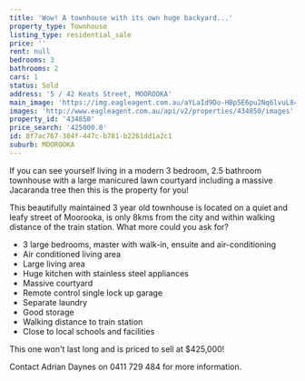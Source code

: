 ```yaml
---
title: 'Wow! A townhouse with its own huge backyard...'
property_type: Townhouse
listing_type: residential_sale
price: ''
rent: null
bedrooms: 3
bathrooms: 2
cars: 1
status: Sold
address: '5 / 42 Keats Street, MOOROOKA'
main_image: 'https://img.eagleagent.com.au/aYLaId9Do-HBp5E6pu2Nq6lvuL8=/1280x854/smart/https://s3-us-west-2.amazonaws.com/eagleagent-orig/images/6818330/104300394-image-M.jpg'
images: 'http://www.eagleagent.com.au/api/v2/properties/434850/images'
property_id: '434850'
price_search: '425000.0'
id: 8f7ac767-304f-447c-b781-b2261dd1a2c1
suburb: MOOROOKA
---
```

If you can see yourself living in a modern 3 bedroom, 2.5 bathroom townhouse with a large manicured lawn courtyard including a massive Jacaranda tree then this is the property for you!

This beautifully maintained 3 year old townhouse is located on a quiet and leafy street of Moorooka, is only 8kms from the city and within walking distance of the train station.  What more could you ask for?

- 3 large bedrooms, master with walk-in, ensuite and air-conditioning
- Air conditioned living area
- Large living area
- Huge kitchen with stainless steel appliances
- Massive courtyard
- Remote control single lock up garage
- Separate laundry
- Good storage
- Walking distance to train station
- Close to local schools and facilities

This one won't last long and is priced to sell at $425,000!

Contact Adrian Daynes on 0411 729 484 for more information.